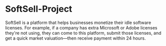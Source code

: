 # SoftSell-Project
SoftSell is a platform that helps businesses monetize their idle software licenses. For example, if a company has extra Microsoft or Adobe licenses they're not using, they can come to this platform, submit those licenses, and get a quick market valuation—then receive payment within 24 hours.
